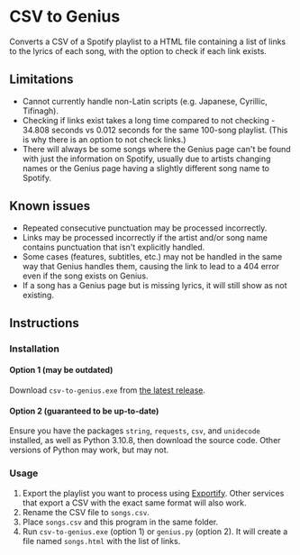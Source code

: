 # CSV to Genius
 Converts a CSV of a Spotify playlist to a HTML file containing a list of links to the lyrics of each song, with the option to check if each link exists.

## Limitations
- Cannot currently handle non-Latin scripts (e.g. Japanese, Cyrillic, Tifinagh).
- Checking if links exist takes a long time compared to not checking - 34.808 seconds vs 0.012 seconds for the same 100-song playlist. (This is why there is an option to not check links.)
- There will always be some songs where the Genius page can't be found with just the information on Spotify, usually due to artists changing names or the Genius page having a slightly different song name to Spotify.

## Known issues
- Repeated consecutive punctuation may be processed incorrectly.
- Links may be processed incorrectly if the artist and/or song name contains punctuation that isn't explicitly handled.
- Some cases (features, subtitles, etc.) may not be handled in the same way that Genius handles them, causing the link to lead to a 404 error even if the song exists on Genius.
- If a song has a Genius page but is missing lyrics, it will still show as not existing.

## Instructions
### Installation
#### Option 1 (may be outdated)
Download `csv-to-genius.exe` from [the latest release](https://github.com/suntooth/csv-to-genius/releases/latest).

#### Option 2 (guaranteed to be up-to-date)
Ensure you have the packages `string`, `requests`, `csv`, and `unidecode` installed, as well as Python 3.10.8, then download the source code. Other versions of Python may work, but may not.

### Usage
1. Export the playlist you want to process using [Exportify](https://exportify.app/). Other services that export a CSV with the exact same format will also work.
2. Rename the CSV file to `songs.csv`.
3. Place `songs.csv` and this program in the same folder.
4. Run `csv-to-genius.exe` (option 1) or `genius.py` (option 2). It will create a file named `songs.html` with the list of links.
